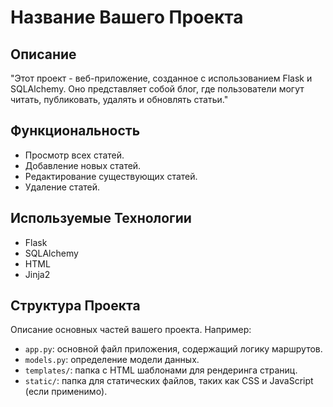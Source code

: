 # Название Вашего Проекта

## Описание
"Этот проект - веб-приложение, созданное с использованием Flask и SQLAlchemy. Оно представляет собой блог, где пользователи могут читать, публиковать, удалять и обновлять статьи."

## Функциональность
- Просмотр всех статей.
- Добавление новых статей.
- Редактирование существующих статей.
- Удаление статей.

## Используемые Технологии
- Flask
- SQLAlchemy
- HTML
- Jinja2

## Структура Проекта
Описание основных частей вашего проекта. Например:
- `app.py`: основной файл приложения, содержащий логику маршрутов.
- `models.py`: определение модели данных.
- `templates/`: папка с HTML шаблонами для рендеринга страниц.
- `static/`: папка для статических файлов, таких как CSS и JavaScript (если применимо).

